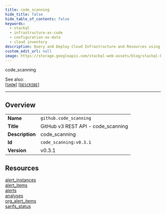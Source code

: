 ```yaml
---
title: code_scanning
hide_title: false
hide_table_of_contents: false
keywords:
  - stackql
  - infrastructure-as-code
  - configuration-as-data
  - cloud inventory
description: Query and Deploy Cloud Infrastructure and Resources using SQL
custom_edit_url: null
image: https://storage.googleapis.com/stackql-web-assets/blog/stackql-blog-post-featured-image.png
---
```

code_scanning  
    
See also:   
[[` SHOW `]](/docs/language-spec/show) [[` DESCRIBE `]](/docs/language-spec/describe)  
* * * 
## Overview
<table><tbody>
<tr><td><b>Name</b></td><td><code>github.code_scanning</code></td></tr>
<tr><td><b>Title</b></td><td>GitHub v3 REST API - code_scanning</td></tr>
<tr><td><b>Description</b></td><td>code_scanning</td></tr>
<tr><td><b>Id</b></td><td><code>code_scanning:v0.3.1</code></td></tr>
<tr><td><b>Version</b></td><td>v0.3.1</td></tr>
</tbody></table>

## Resources
<div class="row">
<div class="providerDocColumn">
<a href="/docs/providers/github/code_scanning/alert_instances">alert_instances</a><br />
<a href="/docs/providers/github/code_scanning/alert_items">alert_items</a><br />
<a href="/docs/providers/github/code_scanning/alerts">alerts</a><br />
</div>
<div class="providerDocColumn">
<a href="/docs/providers/github/code_scanning/analyses">analyses</a><br />
<a href="/docs/providers/github/code_scanning/org_alert_items">org_alert_items</a><br />
<a href="/docs/providers/github/code_scanning/sarifs_status">sarifs_status</a><br />
</div>
</div>

